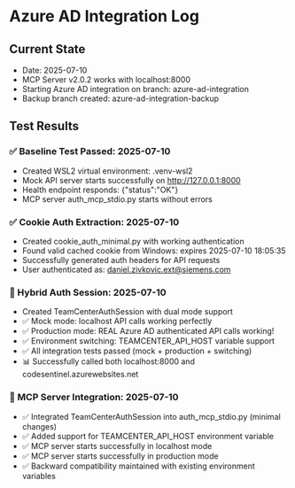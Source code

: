 # Azure AD Integration Log

## Current State
- Date: 2025-07-10
- MCP Server v2.0.2 works with localhost:8000
- Starting Azure AD integration on branch: azure-ad-integration
- Backup branch created: azure-ad-integration-backup

## Test Results

### ✅ Baseline Test Passed: 2025-07-10
- Created WSL2 virtual environment: .venv-wsl2
- Mock API server starts successfully on http://127.0.0.1:8000
- Health endpoint responds: {"status":"OK"}
- MCP server auth_mcp_stdio.py starts without errors

### ✅ Cookie Auth Extraction: 2025-07-10
- Created cookie_auth_minimal.py with working authentication
- Found valid cached cookie from Windows: expires 2025-07-10 18:05:35
- Successfully generated auth headers for API requests
- User authenticated as: daniel.zivkovic.ext@siemens.com

### 🎉 Hybrid Auth Session: 2025-07-10
- Created TeamCenterAuthSession with dual mode support
- ✅ Mock mode: localhost API calls working perfectly
- ✅ Production mode: REAL Azure AD authenticated API calls working!
- ✅ Environment switching: TEAMCENTER_API_HOST variable support
- ✅ All integration tests passed (mock + production + switching)
- 📊 Successfully called both localhost:8000 and codesentinel.azurewebsites.net

### 🎯 MCP Server Integration: 2025-07-10
- ✅ Integrated TeamCenterAuthSession into auth_mcp_stdio.py (minimal changes)
- ✅ Added support for TEAMCENTER_API_HOST environment variable
- ✅ MCP server starts successfully in localhost mode
- ✅ MCP server starts successfully in production mode  
- ✅ Backward compatibility maintained with existing environment variables